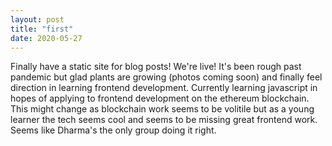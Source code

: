 ```yaml
---
layout: post
title: "first"
date: 2020-05-27
---
```


Finally have a static site for blog posts! We're live! It's been rough past pandemic but glad plants are growing (photos coming soon) and finally feel direction in learning frontend development. Currently learning javascript in hopes of applying to frontend development on the ethereum blockchain. This might change as blockchain work seems to be volitile but as a young learner the tech seems cool and seems to be missing great frontend work. Seems like Dharma's the only group doing it right. 
